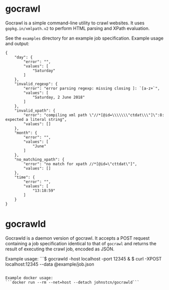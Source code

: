 # gocrawl

Gocrawl is a simple command-line utility to crawl websites.
It uses `gopkg.in/xmlpath.v2` to perform HTML parsing and XPath evaluation.

See the `examples` directory for an example job specification.
Example usage and output:

```$ gocrawl -input example/job.json
{
    "day": {
        "error": "",
        "values": [
            "Saturday"
        ]
    },
    "invalid_regexp": {
        "error": "error parsing regexp: missing closing ]: `[a-z+`",
        "values": [
            "Saturday, 2 June 2018"
        ]
    },
    "invalid_xpath": {
        "error": "compiling xml path \"//*[@id=\\\\\\\"ctdat\\\"]\":8: expected a literal string",
        "values": []
    },
    "month": {
        "error": "",
        "values": [
            "June"
        ]
    },
    "no_matching_xpath": {
        "error": "no match for xpath //*[@id=\"cttdat\"]",
        "values": []
    },
    "time": {
        "error": "",
        "values": [
            "13:18:59"
        ]
    }
}
```

# gocrawld

Gocrawld is a daemon version of gocrawl. It accepts a POST request containing a job specification identical to that of `gocrawl` and returns the result of executing the crawl job, encoded as JSON.

Example usage: ```$ gocrawld -host localhost -port 12345 &
<pid>
$ curl -XPOST localhost:12345 --data @example/job.json
<job output>
```

Example docker usage:
```docker run --rm --net=host --detach johnstcn/gocrawld```
